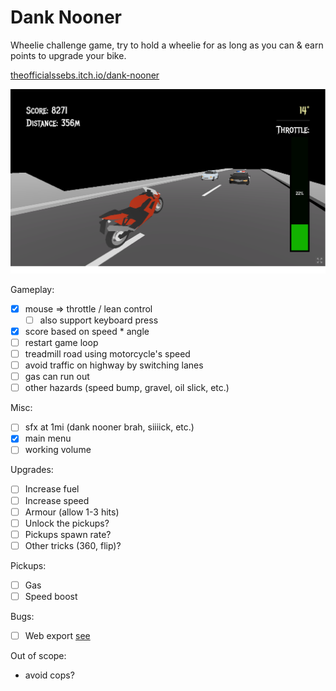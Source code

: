 # Dank Nooner

Wheelie challenge game, try to hold a wheelie for as long as you can & earn points to upgrade your bike.

[theofficialssebs.itch.io/dank-nooner](https://theofficialssebs.itch.io/dank-nooner)

![Screenshot01](./img/screenshot01.png)

Gameplay:
- [x] mouse => throttle / lean control
  - [ ] also support keyboard press
- [x] score based on speed * angle
- [ ] restart game loop
- [ ] treadmill road using motorcycle's speed
- [ ] avoid traffic on highway by switching lanes
- [ ] gas can run out
- [ ] other hazards (speed bump, gravel, oil slick, etc.)

Misc:
- [ ] sfx at 1mi (dank nooner brah, siiiick, etc.)
- [x] main menu
- [ ] working volume

Upgrades:
- [ ] Increase fuel
- [ ] Increase speed
- [ ] Armour (allow 1-3 hits)
- [ ] Unlock the pickups?
- [ ] Pickups spawn rate?
- [ ] Other tricks (360, flip)?

Pickups:
- [ ] Gas
- [ ] Speed boost

Bugs:
- [ ] Web export [see](https://forum.godotengine.org/t/mouse-jumps-on-exported-web-build/57385)

Out of scope:
- avoid cops?

